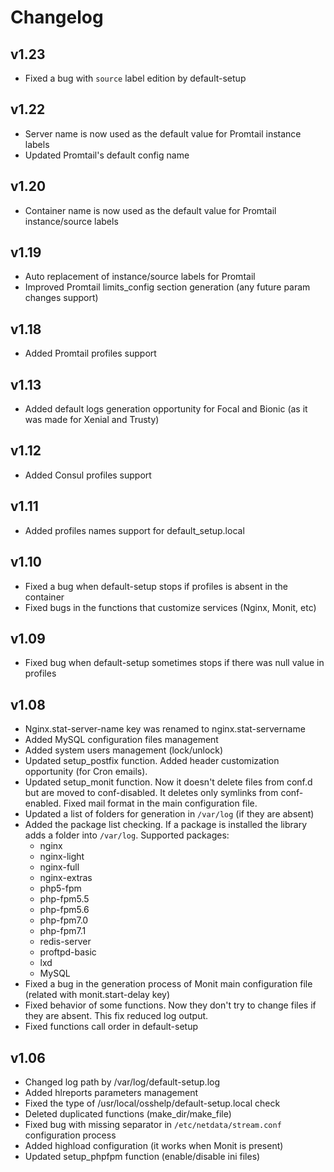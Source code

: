 # Changelog

## v1.23

* Fixed a bug with `source` label edition by default-setup

## v1.22

* Server name is now used as the default value for Promtail instance labels
* Updated Promtail's default config name

## v1.20

* Container name is now used as the default value for Promtail instance/source labels

## v1.19

* Auto replacement of instance/source labels for Promtail
* Improved Promtail limits_config section generation (any future param changes support)

## v1.18

* Added Promtail profiles support

## v1.13

* Added default logs generation opportunity for Focal and Bionic (as it was made for Xenial and Trusty)

## v1.12

* Added Consul profiles support

## v1.11

* Added profiles names support for default_setup.local

## v1.10

* Fixed a bug when default-setup stops if profiles is absent in the container
* Fixed bugs in the functions that customize services (Nginx, Monit, etc)

## v1.09

* Fixed bug when default-setup sometimes stops if there was null value in profiles

## v1.08

* Nginx.stat-server-name key was renamed to nginx.stat-servername
* Added MySQL configuration files management
* Added system users management (lock/unlock)
* Updated setup_postfix function. Added header customization opportunity (for Cron emails).
* Updated setup_monit function. Now it doesn't delete files from conf.d but are moved to conf-disabled. It deletes only symlinks from conf-enabled. Fixed mail format in the main configuration file.
* Updated a list of folders for generation in `/var/log` (if they are absent)
* Added the package list checking. If a package is installed the library adds a folder into `/var/log`. Supported packages:
  * nginx
  * nginx-light
  * nginx-full
  * nginx-extras
  * php5-fpm
  * php-fpm5.5
  * php-fpm5.6
  * php-fpm7.0
  * php-fpm7.1
  * redis-server
  * proftpd-basic
  * lxd
  * MySQL
* Fixed a bug in the generation process of Monit main configuration file (related with monit.start-delay key)
* Fixed behavior of some functions. Now they don't try to change files if they are absent. This fix reduced log output.
* Fixed functions call order in default-setup

## v1.06

* Changed log path by /var/log/default-setup.log
* Added hlreports parameters management
* Fixed the type of /usr/local/osshelp/default-setup.local check
* Deleted duplicated functions (make_dir/make_file)
* Fixed bug with missing separator in `/etc/netdata/stream.conf` configuration process
* Added highload configuration (it works when Monit is present)
* Updated setup_phpfpm function (enable/disable ini files)
